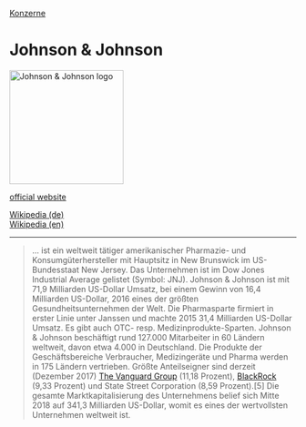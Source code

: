 [Konzerne](../konzerne.html)   

# Johnson & Johnson

<img src="https://upload.wikimedia.org/wikipedia/commons/e/e9/Johnson%26Johnson_Logo.svg" height="200" alt="Johnson & Johnson logo">

[official website](http://www.jnj.com/)

[Wikipedia (de)](https://de.wikipedia.org/wiki/Johnson_%26_Johnson)   
[Wikipedia (en)](https://en.wikipedia.org/wiki/Johnson_%26_Johnson)

---

> ... ist ein weltweit tätiger amerikanischer Pharmazie- und Konsumgüterhersteller mit Hauptsitz in New Brunswick im US-Bundesstaat New Jersey. Das Unternehmen ist im Dow Jones Industrial Average gelistet (Symbol: JNJ). Johnson & Johnson ist mit 71,9 Milliarden US-Dollar Umsatz, bei einem Gewinn von 16,4 Milliarden US-Dollar, 2016 eines der größten Gesundheitsunternehmen der Welt. Die Pharmasparte firmiert in erster Linie unter Janssen und machte 2015 31,4 Milliarden US-Dollar Umsatz. Es gibt auch OTC- resp. Medizinprodukte-Sparten.
Johnson & Johnson beschäftigt rund 127.000 Mitarbeiter in 60 Ländern weltweit, davon etwa 4.000 in Deutschland. Die Produkte der Geschäftsbereiche Verbraucher, Medizingeräte und Pharma werden in 175 Ländern vertrieben.
Größte Anteilseigner sind derzeit (Dezember 2017) [The Vanguard Group](../konzerne/vanguard_group.html) (11,18 Prozent), [BlackRock](../konzerne/blackrock.html) (9,33 Prozent) und State Street Corporation (8,59 Prozent).[5] Die gesamte Marktkapitalisierung des Unternehmens belief sich Mitte 2018 auf 341,3 Milliarden US-Dollar, womit es eines der wertvollsten Unternehmen weltweit ist.

